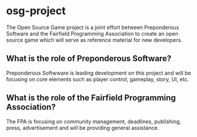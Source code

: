 # osg-project
The Open Source Game project is a joint effort between Preponderous Software and the Fairfield Programming Association to create an open source game which will serve as reference material for new developers.

## What is the role of Preponderous Software?
Preponderous Softwware is leading development on this project and will be focusing on core elements such as player control, gameplay, story, UI, etc.

## What is the role of the Fairfield Programming Association?
The FPA is focusing on community management, deadlines, publishing, press, advertisement and will be providing general assistance.
